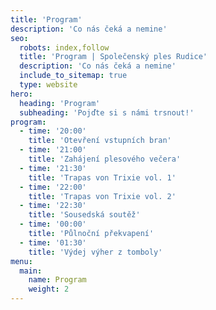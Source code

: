 ```yaml
---
title: 'Program'
description: 'Co nás čeká a nemine'
seo:
  robots: index,follow
  title: 'Program | Společenský ples Rudice'
  description: 'Co nás čeká a nemine'
  include_to_sitemap: true
  type: website
hero:
  heading: 'Program'
  subheading: 'Pojďte si s námi trsnout!'
program:
  - time: '20:00'
    title: 'Otevření vstupních bran'
  - time: '21:00'
    title: 'Zahájení plesového večera'
  - time: '21:30'
    title: 'Trapas von Trixie vol. 1'
  - time: '22:00'
    title: 'Trapas von Trixie vol. 2'
  - time: '22:30'
    title: 'Sousedská soutěž'
  - time: '00:00'
    title: 'Půlnoční překvapení'
  - time: '01:30'
    title: 'Výdej výher z tomboly'
menu:
  main:
    name: Program
    weight: 2
---
```

